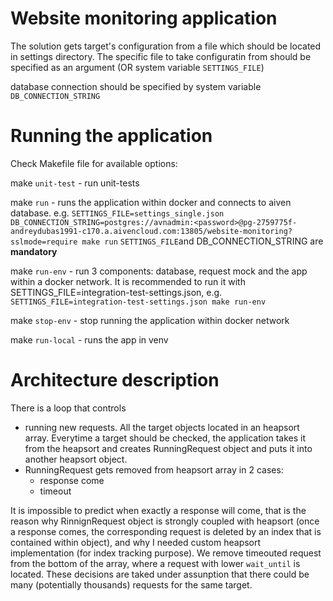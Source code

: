 Website monitoring application
====

The solution gets target's configuration from a file which should be located in settings directory. The specific file to take configuratin from should be specified
as an argument (OR system variable `SETTINGS_FILE`)

database connection should be specified by system variable `DB_CONNECTION_STRING`


Running the application
====
Check Makefile file for available options:

make `unit-test` - run unit-tests

make `run` - runs the application within docker and connects to aiven database. e.g.
`SETTINGS_FILE=settings_single.json DB_CONNECTION_STRING=postgres://avnadmin:<password>@pg-2759775f-andreydubas1991-c170.a.aivencloud.com:13805/website-monitoring?sslmode=require make run`
`SETTINGS_FILE`and DB_CONNECTION_STRING are __mandatory__

make `run-env` - run 3 components: database, request mock and the app within a docker network.
It is recommended to run it with SETTINGS_FILE=integration-test-settings.json, e.g.
`SETTINGS_FILE=integration-test-settings.json make run-env`

make `stop-env` - stop running the application within docker network

make `run-local` - runs the app in venv

Architecture description
====
There is a loop that controls
 - running new requests. All the target objects located in an heapsort array. Everytime a target should be checked, the application takes it from the heapsort and creates RunningRequest object and puts it into another heapsort object.
 - RunningRequest gets removed from heapsort array in 2 cases:
   - response come
   - timeout
   
  It is impossible to predict when exactly a response will come, that is the reason why RinnignRequest object is strongly coupled with heapsort (once a response comes, the corresponding request is deleted by an index that is contained within object), and why I needed custom heapsort implementation (for index tracking purpose).
   We remove timeouted request from the bottom of the array, where a request with lower `wait_until` is located.
These decisions are taked under assunption that there could be many (potentially thousands) requests for the same target.  
